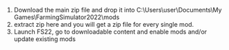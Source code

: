 1. Download the main zip file and drop it into C:\Users\user\Documents\My Games\FarmingSimulator2022\mods
2. extract zip here and you will get a zip file for every single mod.
3. Launch FS22, go to downloadable content and enable mods and/or update existing mods